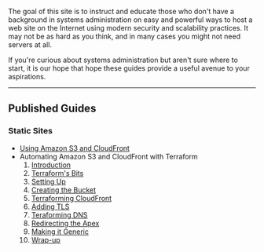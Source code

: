 The goal of this site is to instruct and educate those who don't have a background in systems administration on easy and powerful ways to host a web site on the Internet using modern security and scalability practices. It may not be as hard as you think, and in many cases you might not need servers at all.

If you're curious about systems administration but aren't sure where to start, it is our hope that hope these guides provide a useful avenue to your aspirations.

---

## Published Guides

### Static Sites

<ul class="compact">
	<li><a href="/static-sites/s3/">Using Amazon S3 and CloudFront</a></li>
	<li>
		Automating Amazon S3 and CloudFront with Terraform
		<ol class="compact">
			<li><a href="/static-sites/s3-terraform/">Introduction</a></li>
			<li><a href="/static-sites/s3-terraform/the-bits/">Terraform's Bits</a></li>
			<li><a href="/static-sites/s3-terraform/setting-up/">Setting Up</a></li>
			<li><a href="/static-sites/s3-terraform/creating-bucket/">Creating the Bucket</a></li>
			<li><a href="/static-sites/s3-terraform/cloudfront/">Terraforming CloudFront</a></li>
			<li><a href="/static-sites/s3-terraform/tls/">Adding TLS</a></li>
			<li><a href="/static-sites/s3-terraform/dns/">Teraforming DNS</a></li>
			<li><a href="/static-sites/s3-terraform/apex/">Redirecting the Apex</a></li>
			<li><a href="/static-sites/s3-terraform/workspaces/">Making it Generic</a></li>
			<li><a href="/static-sites/s3-terraform/conclusion/">Wrap-up</a></li>
		</ol>
	</li>
</ul>
